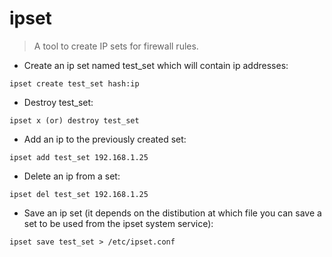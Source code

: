 # ipset

> A tool to create IP sets for firewall rules.

- Create an ip set named test_set which will contain ip addresses:

`ipset create test_set hash:ip`

- Destroy test_set:

`ipset x (or) destroy test_set`

- Add an ip to the previously created set:

`ipset add test_set 192.168.1.25`

- Delete an ip from a set:

`ipset del test_set 192.168.1.25`

- Save an ip set (it depends on the distibution at which file you can save a set to be used from the ipset system service):

`ipset save test_set > /etc/ipset.conf`

